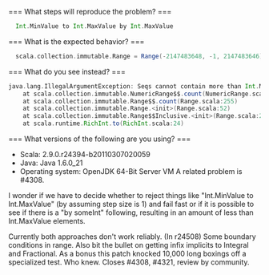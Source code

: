=== What steps will reproduce the problem? ===
```scala
  Int.MinValue to Int.MaxValue by Int.MaxValue
```

=== What is the expected behavior? ===
```scala
  scala.collection.immutable.Range = Range(-2147483648, -1, 2147483646)
```

=== What do you see instead? ===
```scala
java.lang.IllegalArgumentException: Seqs cannot contain more than Int.MaxValue elements.
	at scala.collection.immutable.NumericRange$$.count(NumericRange.scala:205)
	at scala.collection.immutable.Range$$.count(Range.scala:255)
	at scala.collection.immutable.Range.<init>(Range.scala:52)
	at scala.collection.immutable.Range$$Inclusive.<init>(Range.scala:257)
	at scala.runtime.RichInt.to(RichInt.scala:24)

```

=== What versions of the following are you using? ===
  - Scala:            2.9.0.r24394-b20110307020059
  - Java:             Java 1.6.0_21
  - Operating system: OpenJDK 64-Bit Server VM
A related problem is #4308.

I wonder if we have to decide whether to reject things like "Int.MinValue to Int.MaxValue" (by assuming step size is 1) and fail fast or if it is possible to see if there is a "by someInt" following, resulting in an amount of less than Int.MaxValue elements.

Currently both approaches don't work reliably.
(In r24508) Some boundary conditions in range.  Also bit the bullet on getting
infix implicits to Integral and Fractional.  As a bonus this patch
knocked 10,000 long boxings off a specialized test.  Who knew.
Closes #4308, #4321, review by community.
